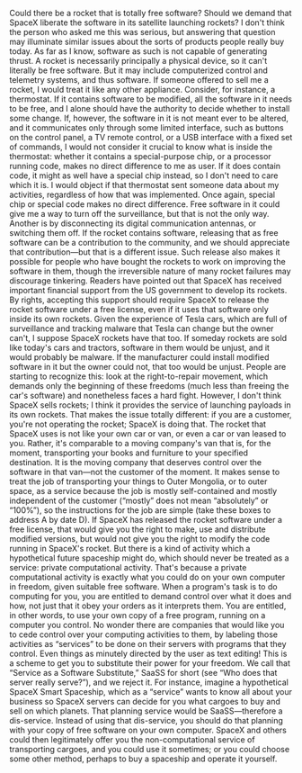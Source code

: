 Could there be a rocket that is totally free software? Should we demand that SpaceX liberate the software in its satellite launching rockets? I don't think the person who asked me this was serious, but answering that question may illuminate similar issues about the sorts of products people really buy today. As far as I know, software as such is not capable of generating thrust. A rocket is necessarily principally a physical device, so it can't literally be free software. But it may include computerized control and telemetry systems, and thus software. If someone offered to sell me a rocket, I would treat it like any other appliance. Consider, for instance, a thermostat. If it contains software to be modified, all the software in it needs to be free, and I alone should have the authority to decide whether to install some change. If, however, the software in it is not meant ever to be altered, and it communicates only through some limited interface, such as buttons on the control panel, a TV remote control, or a USB interface with a fixed set of commands, I would not consider it crucial to know what is inside the thermostat: whether it contains a special-purpose chip, or a processor running code, makes no direct difference to me as user. If it does contain code, it might as well have a special chip instead, so I don't need to care which it is. I would object if that thermostat sent someone data about my activities, regardless of how that was implemented. Once again, special chip or special code makes no direct difference. Free software in it could give me a way to turn off the surveillance, but that is not the only way. Another is by disconnecting its digital communication antennas, or switching them off. If the rocket contains software, releasing that as free software can be a contribution to the community, and we should appreciate that contribution—but that is a different issue. Such release also makes it possible for people who have bought the rockets to work on improving the software in them, though the irreversible nature of many rocket failures may discourage tinkering. Readers have pointed out that SpaceX has received important financial support from the US government to develop its rockets. By rights, accepting this support should require SpaceX to release the rocket software under a free license, even if it uses that software only inside its own rockets. Given the experience of Tesla cars, which are full of surveillance and tracking malware that Tesla can change but the owner can't, I suppose SpaceX rockets have that too. If someday rockets are sold like today's cars and tractors, software in them would be unjust, and it would probably be malware. If the manufacturer could install modified software in it but the owner could not, that too would be unjust. People are starting to recognize this: look at the right-to-repair movement, which demands only the beginning of these freedoms (much less than freeing the car's software) and nonetheless faces a hard fight. However, I don't think SpaceX sells rockets; I think it provides the service of launching payloads in its own rockets. That makes the issue totally different: if you are a customer, you're not operating the rocket; SpaceX is doing that. The rocket that SpaceX uses is not like your own car or van, or even a car or van leased to you. Rather, it's comparable to a moving company's van that is, for the moment, transporting your books and furniture to your specified destination. It is the moving company that deserves control over the software in that van—not the customer of the moment. It makes sense to treat the job of transporting your things to Outer Mongolia, or to outer space, as a service because the job is mostly self-contained and mostly independent of the customer (“mostly” does not mean “absolutely” or “100%”), so the instructions for the job are simple (take these boxes to address A by date D). If SpaceX has released the rocket software under a free license, that would give you the right to make, use and distribute modified versions, but would not give you the right to modify the code running in SpaceX's rocket. But there is a kind of activity which a hypothetical future spaceship might do, which should never be treated as a service: private computational activity. That's because a private computational activity is exactly what you could do on your own computer in freedom, given suitable free software. When a program's task is to do computing for you, you are entitled to demand control over what it does and how, not just that it obey your orders as it interprets them. You are entitled, in other words, to use your own copy of a free program, running on a computer you control. No wonder there are companies that would like you to cede control over your computing activities to them, by labeling those activities as “services” to be done on their servers with programs that they control. Even things as minutely directed by the user as text editing! This is a scheme to get you to substitute their power for your freedom. We call that “Service as a Software Substitute,” SaaSS for short (see “Who does that server really serve?”), and we reject it. For instance, imagine a hypothetical SpaceX Smart Spaceship, which as a “service” wants to know all about your business so SpaceX servers can decide for you what cargoes to buy and sell on which planets. That planning service would be SaaSS—therefore a dis-service. Instead of using that dis-service, you should do that planning with your copy of free software on your own computer. SpaceX and others could then legitimately offer you the non-computational service of transporting cargoes, and you could use it sometimes; or you could choose some other method, perhaps to buy a spaceship and operate it yourself.